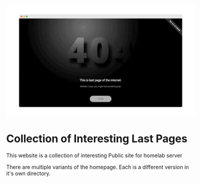 ![Hero Slider](https://raw.githubusercontent.com/aayusharyan/last-page-collection/main/og.gif)

# Collection of Interesting Last Pages

This website is a collection of interesting 
Public site for homelab server

There are multiple variants of the homepage. Each is a different version in it's own directory.
